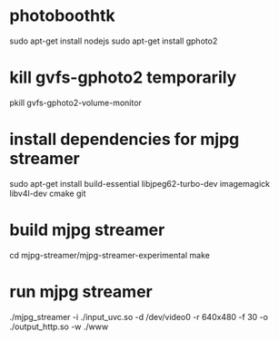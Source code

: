 # photoboothtk
sudo apt-get install nodejs
sudo apt-get install gphoto2
# kill gvfs-gphoto2 temporarily
pkill gvfs-gphoto2-volume-monitor

# install dependencies for mjpg streamer
sudo apt-get install build-essential libjpeg62-turbo-dev imagemagick libv4l-dev cmake git 

# build mjpg streamer
cd mjpg-streamer/mjpg-streamer-experimental
make

# run mjpg streamer
./mjpg_streamer -i ./input_uvc.so -d /dev/video0 -r 640x480 -f 30 -o ./output_http.so -w ./www


